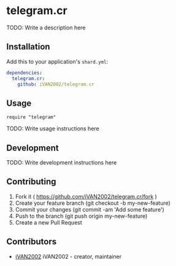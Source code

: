 # telegram.cr

TODO: Write a description here

## Installation

Add this to your application's `shard.yml`:

```yaml
dependencies:
  telegram.cr:
    github: iVAN2002/telegram.cr
```

## Usage

```crystal
require "telegram"
```

TODO: Write usage instructions here

## Development

TODO: Write development instructions here

## Contributing

1. Fork it ( https://github.com/iVAN2002/telegram.cr/fork )
2. Create your feature branch (git checkout -b my-new-feature)
3. Commit your changes (git commit -am 'Add some feature')
4. Push to the branch (git push origin my-new-feature)
5. Create a new Pull Request

## Contributors

- [iVAN2002](https://github.com/iVAN2002) iVAN2002 - creator, maintainer
